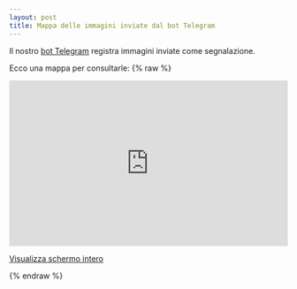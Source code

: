 ```yaml
---
layout: post
title: Mappa delle immagini inviate dal bot Telegram
---
```


Il nostro [bot Telegram](http://telegram.me/TerremotoCentroItalia_bot) registra immagini inviate come segnalazione.

Ecco una mappa per consultarle:
{% raw %}
<iframe width="100%" height="300px" frameBorder="0" src="http://umap.openstreetmap.fr/it/map/terremoto-centro_100394?scaleControl=false&miniMap=false&scrollWheelZoom=false&zoomControl=true&allowEdit=false&moreControl=true&datalayersControl=true&onLoadPanel=undefined&captionBar=false"></iframe><p><a href="http://umap.openstreetmap.fr/it/map/terremoto-centro_100394">Visualizza schermo intero</a></p>
{% endraw %}
